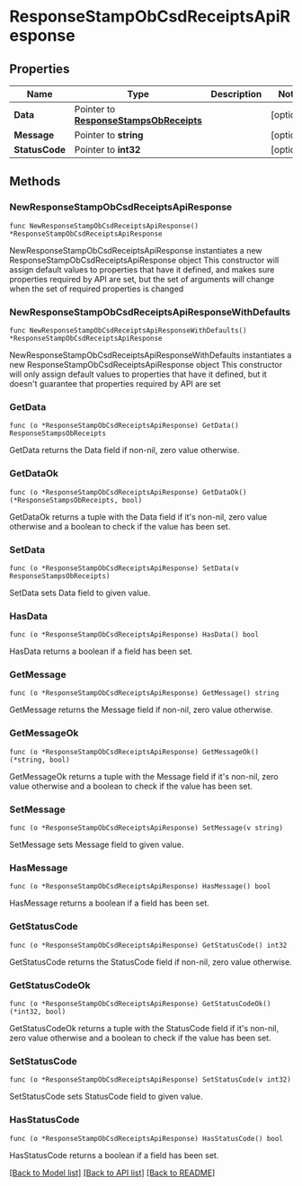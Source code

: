 # ResponseStampObCsdReceiptsApiResponse

## Properties

Name | Type | Description | Notes
------------ | ------------- | ------------- | -------------
**Data** | Pointer to [**ResponseStampsObReceipts**](ResponseStampsObReceipts.md) |  | [optional] 
**Message** | Pointer to **string** |  | [optional] 
**StatusCode** | Pointer to **int32** |  | [optional] 

## Methods

### NewResponseStampObCsdReceiptsApiResponse

`func NewResponseStampObCsdReceiptsApiResponse() *ResponseStampObCsdReceiptsApiResponse`

NewResponseStampObCsdReceiptsApiResponse instantiates a new ResponseStampObCsdReceiptsApiResponse object
This constructor will assign default values to properties that have it defined,
and makes sure properties required by API are set, but the set of arguments
will change when the set of required properties is changed

### NewResponseStampObCsdReceiptsApiResponseWithDefaults

`func NewResponseStampObCsdReceiptsApiResponseWithDefaults() *ResponseStampObCsdReceiptsApiResponse`

NewResponseStampObCsdReceiptsApiResponseWithDefaults instantiates a new ResponseStampObCsdReceiptsApiResponse object
This constructor will only assign default values to properties that have it defined,
but it doesn't guarantee that properties required by API are set

### GetData

`func (o *ResponseStampObCsdReceiptsApiResponse) GetData() ResponseStampsObReceipts`

GetData returns the Data field if non-nil, zero value otherwise.

### GetDataOk

`func (o *ResponseStampObCsdReceiptsApiResponse) GetDataOk() (*ResponseStampsObReceipts, bool)`

GetDataOk returns a tuple with the Data field if it's non-nil, zero value otherwise
and a boolean to check if the value has been set.

### SetData

`func (o *ResponseStampObCsdReceiptsApiResponse) SetData(v ResponseStampsObReceipts)`

SetData sets Data field to given value.

### HasData

`func (o *ResponseStampObCsdReceiptsApiResponse) HasData() bool`

HasData returns a boolean if a field has been set.

### GetMessage

`func (o *ResponseStampObCsdReceiptsApiResponse) GetMessage() string`

GetMessage returns the Message field if non-nil, zero value otherwise.

### GetMessageOk

`func (o *ResponseStampObCsdReceiptsApiResponse) GetMessageOk() (*string, bool)`

GetMessageOk returns a tuple with the Message field if it's non-nil, zero value otherwise
and a boolean to check if the value has been set.

### SetMessage

`func (o *ResponseStampObCsdReceiptsApiResponse) SetMessage(v string)`

SetMessage sets Message field to given value.

### HasMessage

`func (o *ResponseStampObCsdReceiptsApiResponse) HasMessage() bool`

HasMessage returns a boolean if a field has been set.

### GetStatusCode

`func (o *ResponseStampObCsdReceiptsApiResponse) GetStatusCode() int32`

GetStatusCode returns the StatusCode field if non-nil, zero value otherwise.

### GetStatusCodeOk

`func (o *ResponseStampObCsdReceiptsApiResponse) GetStatusCodeOk() (*int32, bool)`

GetStatusCodeOk returns a tuple with the StatusCode field if it's non-nil, zero value otherwise
and a boolean to check if the value has been set.

### SetStatusCode

`func (o *ResponseStampObCsdReceiptsApiResponse) SetStatusCode(v int32)`

SetStatusCode sets StatusCode field to given value.

### HasStatusCode

`func (o *ResponseStampObCsdReceiptsApiResponse) HasStatusCode() bool`

HasStatusCode returns a boolean if a field has been set.


[[Back to Model list]](../README.md#documentation-for-models) [[Back to API list]](../README.md#documentation-for-api-endpoints) [[Back to README]](../README.md)



